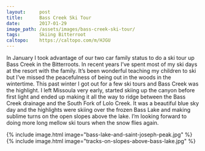 ```yaml
---
layout:     post
title:      Bass Creek Ski Tour
date:       2017-01-29
image_path: /assets/images/bass-creek-ski-tour/
tags:       Skiing Bitterroot
caltopo:    https://caltopo.com/m/HJGU
---
```

In January I took advantage of our two car family status to do a ski tour up Bass Creek in the Bitterroots. In recent years I’ve spent most of my ski days at the resort with the family. It’s been wonderful teaching my children to ski but I’ve missed the peacefulness of being out in the woods in the wintertime. This past winter I got out for a few ski tours and Bass Creek was the highlight. I left Missoula very early, started skiing up the canyon before first light and ended up making it all the way to ridge between the Bass Creek drainage and the South Fork of Lolo Creek. It was a beautiful blue sky day and the highlights were skiing over the frozen Bass Lake and making sublime turns on the open slopes above the lake. I’m looking forward to doing more long mellow ski tours when the snow flies again.

{% include image.html image="bass-lake-and-saint-joseph-peak.jpg" %}
{% include image.html image="tracks-on-slopes-above-bass-lake.jpg" %}
